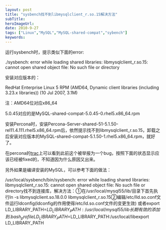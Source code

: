 ```yaml
---
layout: post 
title: "sysbench找不到libmysqlclient_r.so.15解决方法"
subTitle: 
heroImageUrl: 
date: 2010-9-27
tags: ["Linux","MySQL","MySQL-shared-compat","sybench"]
keywords: 
---
```


运行sysbench时，提示类似下面的error:

./sysbench: error while loading shared libraries: libmysqlclient_r.so.15: cannot open shared object file: No such file or directory

安装对应版本的：

RedHat Enterprise Linux 5 RPM (AMD64, Dynamic client libraries (including 3.23.x libraries)) (10 Jul 2007, 3.1M)

注：AMD64位对应x86_64

5.0.45对应的是MySQL-shared-compat-5.0.45-0.rhel5.x86_64.rpm

安装Percona时，安装Percona-Server-shared-51-5.1.50-rel11.4.111.rhel5.x86_64.rpm后，依然提示找不到libmysqlclient_r.so.15，卸载之后安装对应版本的MySQL-shared-compat-5.1.50-1.rhel5.x86_64.rpm，就好了。

在percona的[trac](https://bugs.launchpad.net/percona-xtradb/+bug/386054)上可以看到此前这个被举报为一个bug，按照下面的状态显示应该已经被fixed的，不知道因为什么原因又出来。

另外如果是编译安装的MySQL，可以参考下面的做法：

/usr/local/sysbench/bin/sysbench: error while loading shared libraries: libmysqlclient_r.so.15: cannot open shared object file: No such file or directory找不到连接库，解决方法：①在/usr/local/mysql55/lib/目录下首先执行ln -s libmysqlclient.so.18.0.0 libmysqlclient_r.so.15②编辑/etc/lld.so.conf文件运行ldconfig(ldconfig的作用使得/etc/ld.so.conf文件的变更生效)
或者export LD_LIBRARY_PATH=$LD_LIBRARY_PATH:/usr/local/mysql55/lib长期有效的添加到.bash_profileLD_LIBRARY_PATH=$LD_LIBRARY_PATH:/usr/local/libexport LD_LIBRARY_PATH